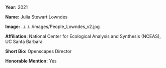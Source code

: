 **Year:** 2021

**Name:** Julia Stewart Lowndes

**Image:** ../../../images/People_Lowndes_v2.jpg

**Affiliation:** National Center for Ecological Analysis and Synthesis (NCEAS), UC Santa Barbara 

**Short Bio:** Openscapes Director

**Honorable Mention:** Yes
